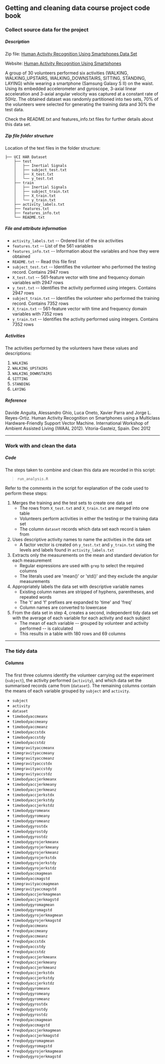 ## **Getting and cleaning data course project code book**

### **Collect source data for the project**  

##### **Description**  

Zip file: [Human Activity Recognition Using Smartphones Data Set](https://d396qusza40orc.cloudfront.net/getdata%2Fprojectfiles%2FUCI%20HAR%20Dataset.zip)

Website: [Human Activity Recognition Using Smartphones](http://archive.ics.uci.edu/ml/datasets/Human+Activity+Recognition+Using+Smartphones)

A group of 30 volunteers performed six activities (WALKING, WALKING_UPSTAIRS, WALKING_DOWNSTAIRS, SITTING, STANDING, LAYING) while wearing a smartphone (Samsung Galaxy S II) on the waist. Using its embedded accelerometer and gyroscope, 3-axial linear acceleration and 3-axial angular velocity was captured at a constant rate of 50Hz. The obtained dataset was randomly partitioned into two sets, 70% of the volunteers were selected for generating the training data and 30% the test data.  

Check the README.txt and features_info.txt files for further details about this data set.  

##### **Zip file folder structure**  

Location of the text files in the folder structure:  

```
├── UCI HAR Dataset
    ├── test
    │   ├── Inertial Signals
    │   ├── subject_test.txt
    │   ├── X_test.txt
    │   └── y_test.txt
    ├── train
    │   ├── Inertial Signals
    │   ├── subject_train.txt
    │   ├── X_train.txt
    │   └── y_train.txt        
    ├── activity_labels.txt   
    ├── features.txt 
    ├── features_info.txt     
    └── README.txt   
```  
##### **File and attribute information**  

- `activity_labels.txt` -- Ordered list of the six activities
- `features.txt` -- List of the 561 variables
- `features_info.txt` -- Information about the variables and how they were obtained
- `README.txt` -- Read this file first
- `subject_test.txt` -- Identifies the volunteer who performed the testing record. Contains 2947 rows
- `X_test.txt` -- 561-feature vector with time and frequency domain variables with 2947 rows 
- `y_test.txt` -- Identifies the activity performed using integers. Contains 2947 rows
- `subject_train.txt` -- Identifies the volunteer who performed the training record. Contains 7352 rows
- `X_train.txt` -- 561-feature vector with time and frequency domain variables with 7352 rows 
- `y_train.txt` -- Identifies the activity performed using integers. Contains 7352 rows

##### **Activities**  

The activities performed by the volunteers have these values and descriptions:  

1. `WALKING`
2. `WALKING_UPSTAIRS`
3. `WALKING_DOWNSTAIRS`
4. `SITTING`
5. `STANDING`
6. `LAYING`  

##### **Reference**

Davide Anguita, Alessandro Ghio, Luca Oneto, Xavier Parra and Jorge L. Reyes-Ortiz. Human Activity Recognition on Smartphones using a Multiclass Hardware-Friendly Support Vector Machine. International Workshop of Ambient Assisted Living (IWAAL 2012). Vitoria-Gasteiz, Spain. Dec 2012  

***  

### **Work with and clean the data**  

##### **Code**  

The steps taken to combine and clean this data are recorded in this script:  

> `run_analysis.R`

Refer to the comments in the script for explanation of the code used to perform these steps:

1. Merges the training and the test sets to create one data set
    - The rows from `X_test.txt` and `X_train.txt` are merged into one table
    - Volunteers perform activities in either the testing or the training data set
    - The column `dataset` records which data set each record is taken from
2. Uses descriptive activity names to name the activities in the data set
    - A factor vector is created on `y_test.txt` and `y_train.txt` using the levels and labels found in `activity_labels.txt` 
3. Extracts only the measurements on the mean and standard deviation for each measurement
    - Regular expressions are used with `grep` to select the required columns
    - The literals used are 'mean()' or 'std()' and they exclude the angular measurements
4. Appropriately labels the data set with descriptive variable names
    - Existing column names are stripped of hyphens, parentheses, and repeated words 
    - The 't' and 'f' prefixes are expanded to 'time' and 'freq'
    - Column names are converted to lowercase
5. From the data set in step 4, creates a second, independent tidy data set with the average of each variable for each activity and each subject
    - The mean of each variable -- grouped by volunteer and activity performed -- is calculated
    - This results in a table with 180 rows and 69 columns

***  

### **The tidy data** 

##### **Columns** 

The first three columns identify the volunteer carrying out the experiment (`subject`), the activity performed (`activity`), and which data set the summarised records came from (`dataset`). The remaining columns contain the means of each variable grouped by `subject` and `activity`.  


- `subject`
- `activity`
- `dataset`
- `timebodyaccmeanx`
- `timebodyaccmeany`
- `timebodyaccmeanz`
- `timebodyaccstdx`
- `timebodyaccstdy`
- `timebodyaccstdz`
- `timegravityaccmeanx`
- `timegravityaccmeany`
- `timegravityaccmeanz`
- `timegravityaccstdx`
- `timegravityaccstdy`
- `timegravityaccstdz`
- `timebodyaccjerkmeanx`
- `timebodyaccjerkmeany`
- `timebodyaccjerkmeanz`
- `timebodyaccjerkstdx`
- `timebodyaccjerkstdy`
- `timebodyaccjerkstdz`
- `timebodygyromeanx`
- `timebodygyromeany`
- `timebodygyromeanz`
- `timebodygyrostdx`
- `timebodygyrostdy`
- `timebodygyrostdz`
- `timebodygyrojerkmeanx`
- `timebodygyrojerkmeany`
- `timebodygyrojerkmeanz`
- `timebodygyrojerkstdx`
- `timebodygyrojerkstdy`
- `timebodygyrojerkstdz`
- `timebodyaccmagmean`
- `timebodyaccmagstd`
- `timegravityaccmagmean`
- `timegravityaccmagstd`
- `timebodyaccjerkmagmean`
- `timebodyaccjerkmagstd`
- `timebodygyromagmean`
- `timebodygyromagstd`
- `timebodygyrojerkmagmean`
- `timebodygyrojerkmagstd`
- `freqbodyaccmeanx`
- `freqbodyaccmeany`
- `freqbodyaccmeanz`
- `freqbodyaccstdx`
- `freqbodyaccstdy`
- `freqbodyaccstdz`
- `freqbodyaccjerkmeanx`
- `freqbodyaccjerkmeany`
- `freqbodyaccjerkmeanz`
- `freqbodyaccjerkstdx`
- `freqbodyaccjerkstdy`
- `freqbodyaccjerkstdz`
- `freqbodygyromeanx`
- `freqbodygyromeany`
- `freqbodygyromeanz`
- `freqbodygyrostdx`
- `freqbodygyrostdy`
- `freqbodygyrostdz`
- `freqbodyaccmagmean`
- `freqbodyaccmagstd`
- `freqbodyaccjerkmagmean`
- `freqbodyaccjerkmagstd`
- `freqbodygyromagmean`
- `freqbodygyromagstd`
- `freqbodygyrojerkmagmean`
- `freqbodygyrojerkmagstd`
